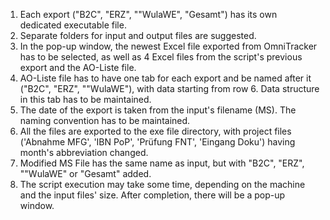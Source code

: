 1. Each export ("B2C", "ERZ", ""WulaWE", "Gesamt") has its own dedicated executable file.
2. Separate folders for input and output files are suggested.
3. In the pop-up window, the newest Excel file exported from OmniTracker has to be selected, as well as 4 Excel files from the script's previous export and the AO-Liste file.
4. AO-Liste file has to have one tab for each export and be named after it ("B2C", "ERZ", ""WulaWE"), with data starting from row 6. Data structure in this tab has to be maintained.
5. The date of the export is taken from the input's filename (MS). The naming convention has to be maintained.
6. All the files are exported to the exe file directory, with project files ('Abnahme MFG', 'IBN PoP', 'Prüfung FNT', 'Eingang Doku') having month's abbreviation changed.
7. Modified MS File has the same name as input, but with "B2C", "ERZ", ""WulaWE" or "Gesamt" added.
8. The script execution may take some time, depending on the machine and the input files' size. After completion, there will be a pop-up window.

